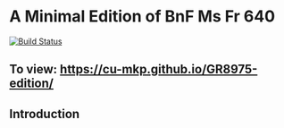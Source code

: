 # A Minimal Edition of BnF Ms Fr 640

[![Build Status](https://travis-ci.org/elotroalex/ed.svg?branch=gh-pages)](https://travis-ci.org/elotroalex/ed)


## To view: https://cu-mkp.github.io/GR8975-edition/
## Introduction

